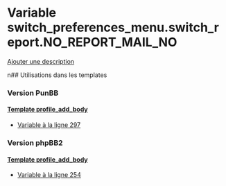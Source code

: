 # Variable switch_preferences_menu.switch_report.NO_REPORT_MAIL_NO
[Ajouter une description](https://fa-tvars.appspot.com/switch_preferences_menu.switch_report.NO_REPORT_MAIL_NO)

n## Utilisations dans les templates

### Version PunBB

#### [Template profile_add_body](punbb/profile_add_body.md)
* [Variable à la ligne 297](../punbb/profile_add_body.tpl#L297)

### Version phpBB2

#### [Template profile_add_body](subsilver/profile_add_body.md)
* [Variable à la ligne 254](../subsilver/profile_add_body.tpl#L254)